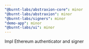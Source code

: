 ```yaml
---
"@burnt-labs/abstraxion-core": minor
"@burnt-labs/abstraxion": minor
"@burnt-labs/signers": minor
"demo-app": minor
"@burnt-labs/ui": minor
---
```


Impl Ethereum authenticator and signer
